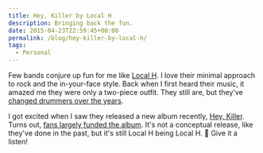 ```yaml
---
title: Hey, Killer by Local H
description: Bringing back the fun.
date: 2015-04-23T22:59:45+00:00
permalink: /blog/hey-killer-by-local-h/
tags:
  - Personal
---
```


Few bands conjure up fun for me like [Local H](http://www.localh.com). I love their minimal approach to rock and the in-your-face style. Back when I first heard their music, it amazed me they were only a two-piece outfit. They still are, but they've [changed drummers over the years](http://www.localh.com/25-years-of-local-h.html).

I got excited when I saw they released a new album recently, [Hey, Killer](http://rd.io/x/Rl5GWuA-BFML/). Turns out, [fans largely funded the album](https://en.wikipedia.org/wiki/Hey,_Killer). It's not a conceptual release, like they've done in the past, but it's still Local H being Local H. 🙂 Give it a listen!
